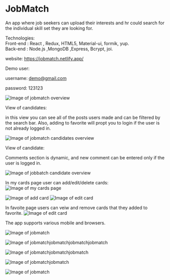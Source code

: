 # JobMatch
An app where job seekers can upload their interests and hr could search for the individual skill set they are looking for.

Technologies:\
Front-end : React , Redux, HTML5, Material-ui, formik, yup.\
Back-end : Node.js ,MongoDB ,Express, Bcrypt, joi.

website:
https://jobmatch.netlify.app/

Demo user:

username: demo@gmail.com

password: 123123

![Image of jobmatch overview](https://res.cloudinary.com/dalbjygdz/image/upload/v1615791072/jobmatch-overview_zzeaqz.png)

View of candidates:

in this view you can see all of the posts users made and can be filtered by the search bar.
Also, adding to favorite will propt you to login if the user is not already logged in.

![Image of jobmatch candidates overview](https://res.cloudinary.com/dalbjygdz/image/upload/v1615791212/jobmatch-candidates_pdxxvv.png)

View of candidate:

Comments section is dynamic, and new comment can be entered only if the user is logged in.

![Image of jobbatch candidate overview](https://res.cloudinary.com/dalbjygdz/image/upload/c_scale,w_500/v1615814180/newpic.png)

In my cards page user can add/edit/delete cards:
![Image of my cards page](https://res.cloudinary.com/dalbjygdz/image/upload/c_scale,w_836/v1615800182/Screen_Shot_2021-03-15_at_11.21.05_tg5upj.png)

![Image of add card](https://res.cloudinary.com/dalbjygdz/image/upload/c_scale,w_312/v1615800182/Screen_Shot_2021-03-15_at_11.21.47_adxomv.png)
![Image of edit card](https://res.cloudinary.com/dalbjygdz/image/upload/c_scale,h_480,w_312/v1615800181/Screen_Shot_2021-03-15_at_11.21.31_tz3wts.png)

In favoite page users can veiw and remove cards that they added to favorite.
![Image of edit card](https://res.cloudinary.com/dalbjygdz/image/upload/c_scale,w_900/v1615800182/Screen_Shot_2021-03-15_at_11.22.15_ammhri.png)

The app supports various mobile and browsers.

![Image of jobmatch](https://res.cloudinary.com/dalbjygdz/image/upload/c_scale,w_260/v1615803360/Screen_Shot_2021-03-15_at_12.12.41_yqih6b.png)

![Image of jobmatchjobmatchjobmatchjobmatch](https://res.cloudinary.com/dalbjygdz/image/upload/c_scale,w_260/v1615803360/Screen_Shot_2021-03-15_at_12.12.53_yyhry6.png)

![Image of jobmatchjobmatchjobmatch](https://res.cloudinary.com/dalbjygdz/image/upload/c_scale,w_260/v1615803361/Screen_Shot_2021-03-15_at_12.15.33_sznttz.png)

![Image of jobmatchjobmatch](https://res.cloudinary.com/dalbjygdz/image/upload/c_scale,w_260/v1615803360/Screen_Shot_2021-03-15_at_12.14.02_beatxb.png)

![Image of jobmatch](https://res.cloudinary.com/dalbjygdz/image/upload/c_scale,w_260/v1615803360/Screen_Shot_2021-03-15_at_12.13.19_en1rx3.png)
